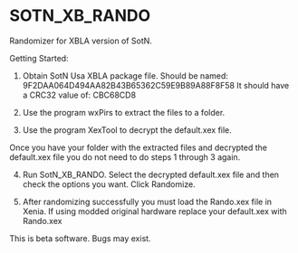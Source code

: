 # SOTN_XB_RANDO
Randomizer for XBLA version of SotN.

Getting Started:
1. Obtain SotN Usa XBLA package file. Should be named: 9F2DAA064D494AA82B43B65362C59E9B89A88F8F58
It should have a CRC32 value of: CBC68CD8

2. Use the program wxPirs to extract the files to a folder.

3. Use the program XexTool to decrypt the default.xex file.

Once you have your folder with the extracted files and decrypted the default.xex file you do not need to do steps 1 through 3 again.

4. Run SotN_XB_RANDO. Select the decrypted default.xex file and then check the options you want. Click Randomize. 

5. After randomizing successfully you must load the Rando.xex file in Xenia. If using modded original hardware replace your default.xex with Rando.xex

This is beta software. Bugs may exist.
